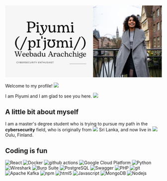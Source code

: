 ![cover](images/cover_2.png)

Welcome to my profile! <img src="https://emojis.slackmojis.com/emojis/images/1531849430/4246/blob-sunglasses.gif?1531849430" width="30" />

I am Piyumi and I am glad to see you here. <img src="https://emojis.slackmojis.com/emojis/images/1710140468/90621/clapclap-e.gif?1710140468" width="30" />

## A little bit about myself

I am a master's degree student who is trying to pursue my path in the **cybersecurity** field, who is originally from <img src="https://st3.depositphotos.com/5183619/19128/v/450/depositphotos_191281790-stock-illustration-sri-lanka-flag-vector-round.jpg" width="17"/> Sri Lanka, and now live in <img src="https://cdn-icons-png.flaticon.com/512/330/330560.png" width="17"/> Oulu, Finland.

## Coding is fun

<p>
  <img alt="React" src="https://img.shields.io/badge/-React-45b8d8?style=flat-square&logo=react&logoColor=white" />
<!--   <img alt="Webpack" src="https://img.shields.io/badge/-Webpack-8DD6F9?style=flat-square&logo=webpack&logoColor=white" />  -->
  <img alt="Docker" src="https://img.shields.io/badge/-Docker-46a2f1?style=flat-square&logo=docker&logoColor=white" />
  <img alt="github actions" src="https://img.shields.io/badge/-Github_Actions-2088FF?style=flat-square&logo=github-actions&logoColor=white" />
  <img alt="Google Cloud Platform" src="https://img.shields.io/badge/-Google_Cloud_Platform-1a73e8?style=flat-square&logo=google-cloud&logoColor=white" />
  <img alt="Python" src="https://img.shields.io/badge/-Python-3446eb?style=flat-square&logo=Python&logoColor=white" />
  <img alt="Wireshark" src="https://img.shields.io/badge/-Wireshark-007ACC?style=flat-square&logo=Wireshark&logoColor=white" />
  <img alt="Burp Suite" src="https://img.shields.io/badge/-Burp Suite-5849BE?style=flat-square&logo=burpsuite&logoColor=white" />
<!--   <img alt="Apollo" src="https://img.shields.io/badge/-Apollo%20GraphQL-311C87?style=flat-square&logo=apollo-graphql&logoColor=white" /> -->
<!--   <img alt="Heroku" src="https://img.shields.io/badge/-Heroku-430098?style=flat-square&logo=heroku&logoColor=white" /> -->
<!--   <img alt="redux" src="https://img.shields.io/badge/-Redux-764ABC?style=flat-square&logo=redux&logoColor=white" /> -->
<!--   <img alt="ReactiveX" src="https://img.shields.io/badge/-RxJs-B7178C?style=flat-square&logo=reactivex&logoColor=white" /> -->
  <img alt="PostgreSQL" src="https://img.shields.io/badge/-PostgreSQL-E10098?style=flat-square&logo=PostgreSQL&logoColor=white" />
  <img alt="Swagger" src="https://img.shields.io/badge/-Swagger-CC6699?style=flat-square&logo=swagger&logoColor=white" />
<!--   <img alt="Sass" src="https://img.shields.io/badge/-Sass-CC6699?style=flat-square&logo=sass&logoColor=white" /> -->
  <img alt="PHP" src="https://img.shields.io/badge/-PHP-db7092?style=flat-square&logo=PHP&logoColor=white" />
  <img alt="git" src="https://img.shields.io/badge/-Git-F05032?style=flat-square&logo=git&logoColor=white" />
  <img alt="Apache Kafka" src="https://img.shields.io/badge/-Apache Kafka-ea2845?style=flat-square&logo=Apache Kafka&logoColor=white" />
<!--   <img alt="angular" src="https://img.shields.io/badge/-Angular-DD0031?style=flat-square&logo=angular&logoColor=white" /> -->
  <img alt="npm" src="https://img.shields.io/badge/-NPM-CB3837?style=flat-square&logo=npm&logoColor=white" />
  <img alt="html5" src="https://img.shields.io/badge/-HTML5-E34F26?style=flat-square&logo=html5&logoColor=white" />
<!--   <img alt="Brave browser" src="https://img.shields.io/badge/-Brave_Browser-FB542B?style=flat-square&logo=brave&logoColor=white" /> -->
<!--   <img alt="Rollup" src="https://img.shields.io/badge/-Rollup-EC4A3F?style=flat-square&logo=rollup.js&logoColor=white" /> -->
<!--   <img alt="d3js" src="https://img.shields.io/badge/-D3.js-F9A03C?style=flat-square&logo=d3.js&logoColor=white" /> -->
<!--   <img alt="Prettier" src="https://img.shields.io/badge/-Prettier-F7B93E?style=flat-square&logo=prettier&logoColor=white" /> -->
  <img alt="Javascript" src="https://img.shields.io/badge/-Javascript-F7B93E?style=flat-square&logo=Javascript&logoColor=white" />
  <img alt="MongoDB" src="https://img.shields.io/badge/-MongoDB-13aa52?style=flat-square&logo=mongodb&logoColor=white" />
  <img alt="Nodejs" src="https://img.shields.io/badge/-Nodejs-43853d?style=flat-square&logo=Node.js&logoColor=white" />  
</p>
